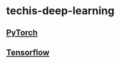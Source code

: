# techis-deep-learning

## <a href="https://github.com/Tech-i-s/techis-deep-learning/tree/main/Pytorch">PyTorch </a>

## <a href="https://github.com/Tech-i-s/techis-deep-learning/tree/main/TensorFlow%202.0">Tensorflow </a>
